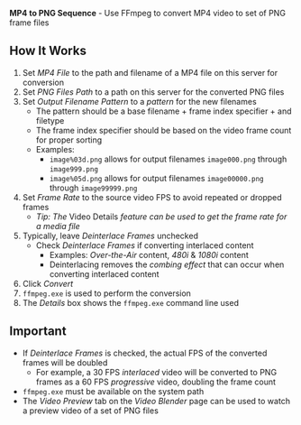 **MP4 to PNG Sequence** - Use FFmpeg to convert MP4 video to set of PNG frame files

## How It Works
1. Set _MP4 File_ to the path and filename of a MP4 file on this server for conversion
1. Set _PNG Files Path_ to a path on this server for the converted PNG files
1. Set _Output Filename Pattern_ to a _pattern_ for the new filenames
    - The pattern should be a base filename + frame index specifier + and filetype
    - The frame index specifier should be based on the video frame count for proper sorting
    - Examples:
        - `image%03d.png` allows for output filenames `image000.png` through `image999.png`
        - `image%05d.png` allows for output filenames `image00000.png` through `image99999.png`
1. Set _Frame Rate_ to the source video FPS to avoid repeated or dropped frames
    - _Tip: The_ Video Details _feature can be used to get the frame rate for a media file_
1. Typically, leave _Deinterlace Frames_ unchecked
    - Check _Deinterlace Frames_ if converting interlaced content
        - Examples: _Over-the-Air_ content, _480i_ & _1080i_ content
        - Deinterlacing removes the _combing effect_ that can occur when converting interlaced content
1. Click _Convert_
1. `ffmpeg.exe` is used to perform the conversion
1. The _Details_ box shows the `ffmpeg.exe` command line used

## Important
- If _Deinterlace Frames_ is checked, the actual FPS of the converted frames will be doubled
    - For example, a 30 FPS _interlaced_ video will be converted to PNG frames as a 60 FPS _progressive_ video, doubling the frame count
- `ffmpeg.exe` must be available on the system path
- The _Video Preview_ tab on the _Video Blender_ page can be used to watch a preview video of a set of PNG files
